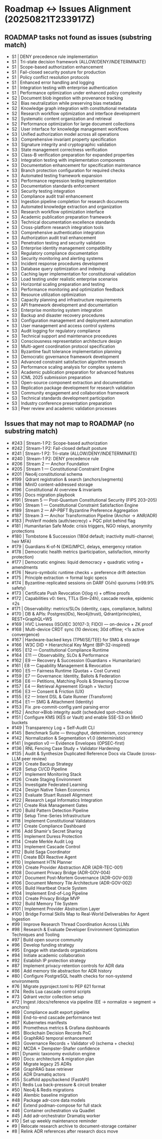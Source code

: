 # Roadmap ↔ Issues Alignment (20250821T233917Z)
## ROADMAP tasks not found as issues (substring match)
- S1 | DENY precedence rule implementation
- S1 | Tri-state decision framework (ALLOW/DENY/INDETERMINATE)
- S1 | Scope-based authorization enhancement
- S1 | Fail-closed security posture for production
- S1 | Policy conflict resolution protocols
- S1 | Enhanced error handling and logging
- S1 | Integration testing with enterprise authentication
- S1 | Performance optimization under enhanced policy complexity
- S2 | Document blob ingestion with provenance tracking
- S2 | Bias neutralization while preserving bias metadata
- S2 | Knowledge graph integration with constitutional metadata
- S2 | Research workflow optimization and interface development
- S2 | Systematic content organization and retrieval
- S2 | Performance optimization for large document collections
- S2 | User interface for knowledge management workflows
- S3 | Unified authorization model across all operations
- S3 | Comprehensive invariant property specification
- S3 | Signature integrity and cryptographic validation
- S3 | State management correctness verification
- S3 | Class-B verification preparation for expanded properties
- S3 | Integration testing with implementation components
- S3 | Documentation enhancement for specification maintenance
- S3 | Branch protection configuration for required checks
- S3 | Automated testing framework expansion
- S3 | Performance regression testing implementation
- S3 | Documentation standards enforcement
- S3 | Security testing integration
- S3 | Compliance audit trail enhancement
- S3 | Ingestion pipeline completion for research documents
- S3 | Automated knowledge extraction and organization
- S3 | Research workflow optimization interface
- S3 | Academic publication preparation framework
- S3 | Technical documentation excellence standards
- S3 | Cross-platform research integration tools
- S3 | Comprehensive authentication integration
- S3 | Authorization audit trail enhancement
- S3 | Penetration testing and security validation
- S3 | Enterprise identity management compatibility
- S3 | Regulatory compliance documentation
- S3 | Security monitoring and alerting systems
- S3 | Incident response procedures development
- S3 | Database query optimization and indexing
- S3 | Caching layer implementation for constitutional validation
- S3 | Load testing under realistic enterprise scenarios
- S3 | Horizontal scaling preparation and testing
- S3 | Performance monitoring and optimization feedback
- S3 | Resource utilization optimization
- S3 | Capacity planning and infrastructure requirements
- S3 | API framework development and documentation
- S3 | Enterprise monitoring system integration
- S3 | Backup and disaster recovery procedures
- S3 | Configuration management and deployment automation
- S3 | User management and access control systems
- S3 | Audit logging for regulatory compliance
- S3 | Technical support and maintenance procedures
- S3 | Consciousness representation architecture design
- S3 | Multi-agent coordination protocol specification
- S3 | Byzantine fault tolerance implementation planning
- S3 | Democratic governance framework development
- S3 | Advanced constraint satisfaction algorithm research
- S3 | Performance scaling analysis for complex systems
- S3 | Academic publication preparation for advanced features
- S3 | ICML 2025 submission preparation
- S3 | Open-source component extraction and documentation
- S3 | Replication package development for research validation
- S3 | Community engagement and collaboration framework
- S3 | Technical standards development participation
- S3 | Industry conference presentation preparation
- S3 | Peer review and academic validation processes

## Issues that may not map to ROADMAP (no substring match)
- #243 | Stream-1 P2: Scope-based authorization
- #242 | Stream-1 P2: Fail-closed default posture
- #241 | Stream-1 P2: Tri-state (ALLOW/DENY/INDETERMINATE)
- #240 | Stream-1 P2: DENY precedence rule
- #206 | Stream 2 — Anchor Foundation
- #205 | Stream 1 — Constitutional Constraint Engine
- #201 | Neo4j constitutional schema
- #199 | Qdrant registration & search (anchors/segments)
- #198 | MinIO content-addressed storage
- #196 | Constitutional AI overview & invariants
- #195 | Docs migration playbook
- #191 | Stream 5 — Post-Quantum Constitutional Security (FIPS 203–205)
- #190 | Stream 1 — Constitutional Constraint Satisfaction Engine
- #189 | Stream 2 — AP-PBFT Byzantine Preference Aggregation
- #187 | Stream 3 — Anchor Transformation Pipeline (Anchor → ANR/ADR)
- #183 | ProVerif models (auth/secrecy) + PQC pilot behind flag
- #181 | Humanitarian Safe Mode: crisis triggers, NGO relays, anonymity protections
- #180 | Tombstone & Succession (180d default; inactivity multi-channel; heir MFA)
- #179 | Guardians K-of-N (DKG/MPC), delays, emergency rotation
- #178 | Democratic health metrics (participation, satisfaction, minority protection)
- #177 | Democratic engines: liquid democracy + quadratic voting + amendments
- #176 | Neuro-symbolic runtime checks + preference drift detection
- #175 | Principle extraction → formal logic specs
- #174 | Byzantine-replicated sessions on DARF O(√n) quorums (≥99.9% safety)
- #173 | Certificate Push Revocation O(log n) + offline proofs
- #172 | Capabilities v0: tiers, TTLs (5m–24h), cascade revoke, epidemic ≤2s
- #171 | Observability: metrics/SLOs (identity, caps, compliance, ballots)
- #170 | DB & APIs: Postgres(IDs), Neo4j(trust), Qdrant(principles), REST+GraphQL+WS
- #169 | HVC Liveness (ISO/IEC 30107-3; FIDO) — on-device + ZK proof
- #168 | Multi-device CRDT sync (10 devices; 30d offline; <1s active convergence)
- #167 | Hardware-backed keys (TPM/SE/TEE) for SMG & storage
- #166 | W3C DID + Hierarchical Key Mgmt (BIP-32-inspired)
- #165 | E12 — Constitutional Compliance Runtime
- #164 | E11 — Observability, SLOs & Performance
- #162 | E9 — Recovery & Succession (Guardians + Humanitarian)
- #161 | E8 — Capability Management & Revocation
- #160 | E5 — Fairness Runtime (Quotas + Cost Curves)
- #159 | E7 — Governance: Identity, Ballots & Federation
- #158 | E6 — Petitions, Matching Pools & Streaming Escrow
- #157 | E4 — Retrieval Agreement (Graph + Vector)
- #156 | E3 — Consent & Friction (UX)
- #155 | E2 — Intent DSL & Gate Runner (Transform)
- #154 | E1 — SMG & Attachment (Identity)
- #153 | Fix .pre-commit-config.yaml parsing error
- #152 | Anchor→Blob integrity audit (scheduled spot-checks)
- #151 | Configure KMS (KES or Vault) and enable SSE-S3 on MinIO buckets
- #149 | Transparency Log + Self-Audit CLI
- #145 | Benchmark Suite — throughput, determinism, concurrency
- #142 | Normalization & Segmentation v1.0 (deterministic)
- #141 | Ingestion v0 — Evidence Envelopes (OPSEC-first)
- #136 | RNL Fencing Case Study + Validator Hardening
- #135 | Audit & Synthesize Duplicated Reference Docs via Claude (cross-LLM peer review)
- #129 | Create Backup Strategy
- #128 | Setup CI/CD Pipeline
- #127 | Implement Monitoring Stack
- #126 | Create Staging Environment
- #125 | Investigate Federated Learning
- #124 | Design Native Token Economics
- #123 | Evaluate Stuart Russell Alignment
- #122 | Research Legal Informatics Integration
- #121 | Create Risk Management Gates
- #120 | Build Pattern Detection Pipeline
- #119 | Setup Time-Series Infrastructure
- #118 | Implement Constitutional Validators
- #117 | Create Compliance Dashboard
- #116 | Add Shamir's Secret Sharing
- #115 | Implement Duress Protection
- #114 | Create Merkle Audit Log
- #113 | Implement Cascade Control
- #112 | Build Saga Coordinator
- #111 | Create BDI Reactive Agent
- #110 | Implement HTN Planner
- #109 | Create Provider Abstraction ADR (ADR-TEC-001)
- #108 | Document Privacy Bridge (ADR-GOV-004)
- #107 | Document Post-Mortem Governance (ADR-GOV-003)
- #106 | Document Memory Tile Architecture (ADR-GOV-002)
- #105 | Build Heartbeat Oracle System
- #104 | Implement End-of-Log Pipeline
- #103 | Create Privacy Bridge MVP
- #102 | Build Memory Tile System
- #101 | Implement Provider Abstraction Layer
- #100 | Bridge Formal Skills Map to Real-World Deliverables for Agent Ingestion
- #99 | Improve Research Thread Coordination Across LLMs
- #98 | Research & Evaluate Developer Environment Optimization Techniques and Tooling
- #97 | Build open source community
- #96 | Develop funding strategy
- #95 | Engage with standards organizations
- #94 | Initiate academic collaboration
- #92 | Establish IP protection strategy
- #87 | Implement privacy-retention controls for ADR data
- #86 | Add memory tile abstraction for ADR history
- #80 | Configure PostgreSQL health checks for non-systemd environments
- #76 | Migrate pyproject.toml to PEP 621 format
- #74 | Redis Lua cascade control scripts
- #73 | Qdrant vector collection setup
- #72 | Ingest /docs/reference via pipeline (EE → normalize → segment → anchors)
- #69 | Compliance audit export pipeline
- #68 | End-to-end cascade performance test
- #67 | Kubernetes manifests
- #66 | Prometheus metrics & Grafana dashboards
- #65 | Blockchain Decision Records PoC
- #64 | GraphRAG temporal enhancement
- #63 | Governance Records + Validator v0 (schema + checks)
- #62 | MCDA + Dempster-Shafer confidence
- #61 | Dynamic taxonomy evolution engine
- #60 | Docs: architecture & migration plan
- #59 | Migrate legacy 25 ADRs
- #58 | GraphRAG base retriever
- #56 | ADR Dramatiq actors
- #55 | Scaffold apps/backend (FastAPI)
- #51 | Redis Lua back-pressure & circuit breaker
- #50 | Neo4j & Redis migrations
- #49 | Alembic baseline migration
- #48 | Package adr-core data models
- #47 | Extend podman-compose for full stack
- #46 | Container orchestration via Quadlet
- #45 | Add adr-orchestrator Dramatiq worker
- #10 | Set up weekly maintenance reminder
- #9 | Relocate research archive to document-storage container
- #8 | Relink ADR references after research docs move
